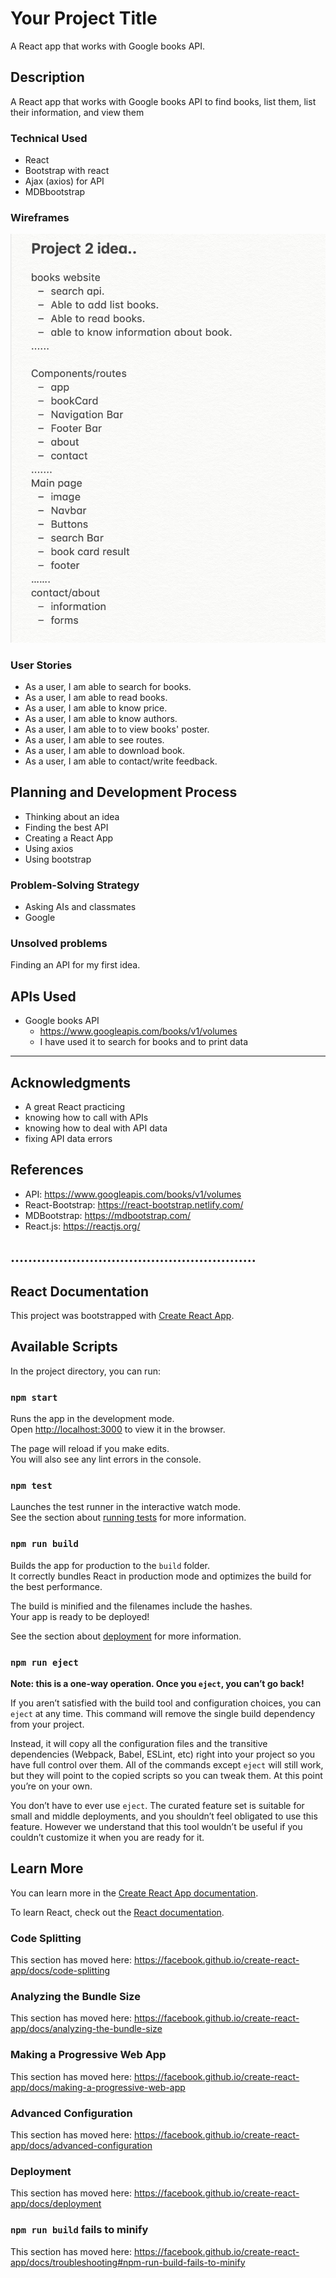 # Your Project Title

A React app that works with Google books API.

## Description

A React app that works with Google books API to find books, list them, list their information, and view them

### Technical Used

- React
- Bootstrap with react
- Ajax (axios) for API
- MDBbootstrap

### Wireframes

![notes](wireframe1.jpg)

### User Stories

- As a user, I am able to search for books.
- As a user, I am able to read books.
- As a user, I am able to know price.
- As a user, I am able to know authors.
- As a user, I am able to to view books' poster.
- As a user, I am able to see routes.
- As a user, I am able to download book.
- As a user, I am able to contact/write feedback.

## Planning and Development Process

- Thinking about an idea
- Finding the best API
- Creating a React App
- Using axios
- Using bootstrap

### Problem-Solving Strategy

- Asking AIs and classmates
- Google

### Unsolved problems

Finding an API for my first idea.

## APIs Used

- Google books API
    - https://www.googleapis.com/books/v1/volumes
    - I have used it to search for books and to print data

---

## Acknowledgments

- A great React practicing 
- knowing how to call with APIs
- knowing how to deal with API data
- fixing API data errors

 ## References
- API: https://www.googleapis.com/books/v1/volumes
- React-Bootstrap: https://react-bootstrap.netlify.com/
- MDBootstrap: https://mdbootstrap.com/
- React.js: https://reactjs.org/

## ........................................................
## React Documentation
This project was bootstrapped with [Create React App](https://github.com/facebook/create-react-app).

## Available Scripts

In the project directory, you can run:

### `npm start`

Runs the app in the development mode.<br />
Open [http://localhost:3000](http://localhost:3000) to view it in the browser.

The page will reload if you make edits.<br />
You will also see any lint errors in the console.

### `npm test`

Launches the test runner in the interactive watch mode.<br />
See the section about [running tests](https://facebook.github.io/create-react-app/docs/running-tests) for more information.

### `npm run build`

Builds the app for production to the `build` folder.<br />
It correctly bundles React in production mode and optimizes the build for the best performance.

The build is minified and the filenames include the hashes.<br />
Your app is ready to be deployed!

See the section about [deployment](https://facebook.github.io/create-react-app/docs/deployment) for more information.

### `npm run eject`

**Note: this is a one-way operation. Once you `eject`, you can’t go back!**

If you aren’t satisfied with the build tool and configuration choices, you can `eject` at any time. This command will remove the single build dependency from your project.

Instead, it will copy all the configuration files and the transitive dependencies (Webpack, Babel, ESLint, etc) right into your project so you have full control over them. All of the commands except `eject` will still work, but they will point to the copied scripts so you can tweak them. At this point you’re on your own.

You don’t have to ever use `eject`. The curated feature set is suitable for small and middle deployments, and you shouldn’t feel obligated to use this feature. However we understand that this tool wouldn’t be useful if you couldn’t customize it when you are ready for it.

## Learn More

You can learn more in the [Create React App documentation](https://facebook.github.io/create-react-app/docs/getting-started).

To learn React, check out the [React documentation](https://reactjs.org/).

### Code Splitting

This section has moved here: https://facebook.github.io/create-react-app/docs/code-splitting

### Analyzing the Bundle Size

This section has moved here: https://facebook.github.io/create-react-app/docs/analyzing-the-bundle-size

### Making a Progressive Web App

This section has moved here: https://facebook.github.io/create-react-app/docs/making-a-progressive-web-app

### Advanced Configuration

This section has moved here: https://facebook.github.io/create-react-app/docs/advanced-configuration

### Deployment

This section has moved here: https://facebook.github.io/create-react-app/docs/deployment

### `npm run build` fails to minify

This section has moved here: https://facebook.github.io/create-react-app/docs/troubleshooting#npm-run-build-fails-to-minify

